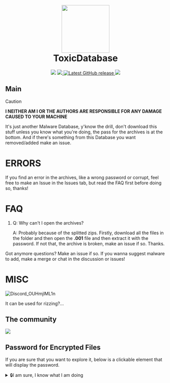 <h1 align="center">
  <br>
  <img src=https://files.softicons.com/download/application-icons/malware-icons-by-deleket/ico/Radioactive.ico width="150">
  <br>
  ToxicDatabase
  <br>
</h1>
<p align="center">
</a>
<a href=https://github.com/FelloBoiYuuka/ToxicDatabase/pulse><img src=https://img.shields.io/github/repo-size/FelloBoiYuuka/ToxicDatabase?style=flat&logo=GitHub&logoColor=white&color=ff8f00></a>
<a href="https://github.com/FelloBoiYuuka/ToxicDatabase/issues">
<img src="https://img.shields.io/github/issues-raw/FelloBoiYuuka/ToxicDatabase.svg?style=flat&logo=github&logoColor=white"
<a href="https://github.com/FelloBoiYuuka/ToxicDatabase/releases">
<img alt="Latest GitHub release" src="https://img.shields.io/github/release/FelloBoiYuuka/ToxicDatabase.svg?style=flat" />
<a href=https://github.com/FelloBoiYuuka/ToxicDatabase/archive/refs/heads/main.zip><img src=https://img.shields.io/badge/%F0%9F%93%A5%20Download_Repo-red></a>
</a>

## Main
> [!CAUTION]
> **I NEITHER AM I OR THE AUTHORS ARE RESPONSIBLE FOR ANY DAMAGE CAUSED TO YOUR MACHINE**

It's just another Malware Database, y'know the drill, don't download this stuff unless you know what you're doing, the pass for the archives is at the bottom.
And if there's something from this Database you want removed/added make an issue.

# ERRORS
If you find an error in the archives, like a wrong password or corrupt, feel free to make an Issue in the Issues tab, but read the FAQ first before doing so, thanks!

# FAQ

1. Q: Why can't I open the archives?

   A: Probably because of the splitted zips. Firstly, download all the files in the folder and then open the **.001** file and then extract it with the password. If not that, the archive is broken, make an issue if so. Thanks.

Got anymore questions? Make an issue if so.
If you wanna suggest malware to add, make a merge or chat in the discussion or issues!
# MISC

![Discord_OUHmjlML1n](https://github.com/user-attachments/assets/ccd90b21-9449-4921-bfbd-bab4e55ee724)

It can be used for rizzing?...
## The community
[![](https://dcbadge.limes.pink/api/server/FV48uwmBdH)](https://discord.gg/FV48uwmBdH)


## Password for Encrypted Files
If you are sure that you want to explore it, below is a clickable element that will display the password.
<details>
<summary>🔒I am sure, I know what I am doing</summary>

**infected**

